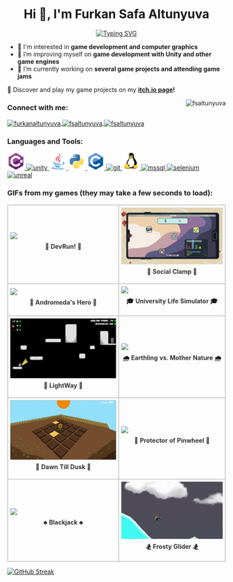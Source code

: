 <h1 align="center">Hi 👋, I'm Furkan Safa Altunyuva</h1>

<div align="center">
<a href="https://git.io/typing-svg"><img src="https://readme-typing-svg.demolab.com?font=Fira+Code&duration=2000&pause=1000&color=C2E2FF&center=true&width=435&lines=Passionate+Game+Developer;Unity+Developer;Computer+Graphics+Enthusiast;Computer+Engineering+Graduate;Fan+of+Java;XR+Developer" alt="Typing SVG" /></a>
</div>

- 👀 I'm interested in **game development and computer graphics**
- 🌱 I’m improving myself on **game development with Unity and other game engines**
- 🔭 I’m currently working on **several game projects and attending game jams**

👾 Discover and play my game projects on my **[itch.io page](https://fsaltunyuva.itch.io)!**

<p><img align="right" src="https://github-readme-stats.vercel.app/api/top-langs?username=fsaltunyuva&show_icons=true&locale=en&layout=compact&theme=tokyonight&hide=hlsl,shaderlab,glsl,mathematica,cmake,jupyter%20notebook&hide_progress=false" alt="fsaltunyuva" /></p>


<h3 align="left">Connect with me:</h3>
<p align="left">
  <a href="https://linkedin.com/in/furkanaltunyuva" target="blank">
    <img align="center" src="https://raw.githubusercontent.com/rahuldkjain/github-profile-readme-generator/master/src/images/icons/Social/linked-in-alt.svg" alt="furkanaltunyuva" height="30" width="40" />
  </a>
  <a href="https://stackoverflow.com/users/19469259/fsaltunyuva" target="blank">
    <img align="center" src="https://raw.githubusercontent.com/rahuldkjain/github-profile-readme-generator/master/src/images/icons/Social/stack-overflow.svg" alt="fsaltunyuva" height="30" width="40" />
  </a>
  <a href="https://www.hackerrank.com/fsaltunyuva" target="blank">
    <img align="center" src="https://raw.githubusercontent.com/rahuldkjain/github-profile-readme-generator/master/src/images/icons/Social/hackerrank.svg" alt="fsaltunyuva" height="30" width="40" />
  </a>
</p>


<h3 align="left">Languages and Tools:</h3>
<p align="left">
  <a href="https://www.w3schools.com/cs/" target="_blank" rel="noreferrer">
    <img src="https://raw.githubusercontent.com/devicons/devicon/master/icons/csharp/csharp-original.svg" alt="csharp" width="40" height="40" />
  </a>
  <a href="https://unity.com/" target="_blank" rel="noreferrer">
    <img src="https://www.vectorlogo.zone/logos/unity3d/unity3d-icon.svg" alt="unity" width="40" height="40" />
  </a>
  <a href="https://www.java.com" target="_blank" rel="noreferrer">
    <img src="https://raw.githubusercontent.com/devicons/devicon/master/icons/java/java-original.svg" alt="java" width="40" height="40" />
  </a>
  <a href="https://www.python.org" target="_blank" rel="noreferrer">
    <img src="https://raw.githubusercontent.com/devicons/devicon/master/icons/python/python-original.svg" alt="python" width="40" height="40" />
  </a>
  <a href="https://www.cprogramming.com/" target="_blank" rel="noreferrer">
    <img src="https://raw.githubusercontent.com/devicons/devicon/master/icons/c/c-original.svg" alt="c" width="40" height="40" />
  </a>
  <a href="https://git-scm.com/" target="_blank" rel="noreferrer">
    <img src="https://www.vectorlogo.zone/logos/git-scm/git-scm-icon.svg" alt="git" width="40" height="40" />
  </a>
  <a href="https://www.linux.org/" target="_blank" rel="noreferrer">
    <img src="https://raw.githubusercontent.com/devicons/devicon/master/icons/linux/linux-original.svg" alt="linux" width="40" height="40" />
  </a>
  <a href="https://www.microsoft.com/en-us/sql-server" target="_blank" rel="noreferrer">
    <img src="https://www.svgrepo.com/show/303229/microsoft-sql-server-logo.svg" alt="mssql" width="40" height="40" />
  </a>
  <a href="https://www.selenium.dev" target="_blank" rel="noreferrer">
    <img src="https://raw.githubusercontent.com/detain/svg-logos/780f25886640cef088af994181646db2f6b1a3f8/svg/selenium-logo.svg" alt="selenium" width="40" height="40" />
  </a>
  <a href="https://unrealengine.com/" target="_blank" rel="noreferrer">
    <img src="https://raw.githubusercontent.com/kenangundogan/fontisto/036b7eca71aab1bef8e6a0518f7329f13ed62f6b/icons/svg/brand/unreal-engine.svg" alt="unreal" width="40" height="40" />
  </a>
</p>


<h3 align="left"> GIFs from my games (they may take a few seconds to load):</h3>

<table>
  <tr>
    <td style="border: 2px solid #ccc; border-radius: 10px; padding: 5px;">
      <img src="https://github.com/fsaltunyuva/fsaltunyuva/blob/main/GIFs/devrunoptimized.gif" width="390" />
      <p align="center" style="font-weight: bold; margin-top: 5px;">
        👑 <a href="https://play.google.com/store/apps/details?id=com.SixTea.DevRun&hl=en" target="_blank" style="text-decoration: none; color: #333;">
          DevRun!
        </a> 👑
      </p>
    </td>
    <td style="border: 2px solid #ccc; border-radius: 10px; padding: 5px;">
      <img src="https://github.com/fsaltunyuva/fsaltunyuva/blob/main/GIFs/SocialClampPreview.gif" width="390" />
      <p align="center" style="font-weight: bold; margin-top: 5px;">
        📱 <a href="https://fsaltunyuva.itch.io/social-clamp" target="_blank" style="text-decoration: none; color: #333;">
          Social Clamp
        </a> 📱
      </p>
    </td>
  </tr>
  <tr>
    <td style="border: 2px solid #ccc; border-radius: 10px; padding: 5px;">
      <img src="https://github.com/fsaltunyuva/Andromeda-s-Hero/blob/main/Images-Gifs/andromedasherooptimized.gif" width="390" />
      <p align="center" style="font-weight: bold; margin-top: 5px;">
        🌌 <a href="https://github.com/fsaltunyuva/Andromeda-s-Hero" target="_blank" style="text-decoration: none; color: #333;">
          Andromeda's Hero
        </a> 🌌
      </p>
    </td>
    <td style="border: 2px solid #ccc; border-radius: 10px; padding: 5px;">
      <img src="https://github.com/fsaltunyuva/fsaltunyuva/blob/main/GIFs/universitylifesimulator.gif" width="390" />
      <p align="center" style="font-weight: bold; margin-top: 5px;">
        🎓 <a href="https://fsaltunyuva.itch.io/university-life-simulator" target="_blank" style="text-decoration: none; color: #333;">
          University Life Simulator
        </a> 🎓
      </p>
    </td>
  </tr>
  <tr>
    </td>
      <td style="border: 2px solid #ccc; border-radius: 10px; padding: 5px;">
      <img src="https://github.com/fsaltunyuva/fsaltunyuva/blob/main/GIFs/lightway.gif" width="390" />
      <p align="center" style="font-weight: bold; margin-top: 5px;">
        🔦 <a href="https://elifnazlib.itch.io/lightway" target="_blank" style="text-decoration: none; color: #333;">
          LightWay
        </a> 🔦
      </p>
    </td>
    <td style="border: 2px solid #ccc; border-radius: 10px; padding: 5px;">
      <img src="https://github.com/fsaltunyuva/fsaltunyuva/blob/main/GIFs/earthlingvsmothernature.gif" width="390" />
      <p align="center" style="font-weight: bold; margin-top: 5px;">
        🌧️ <a href="https://fsaltunyuva.itch.io/earthlingvsmothernature" target="_blank" style="text-decoration: none; color: #333;">
          Earthling vs. Mother Nature
        </a> 🌧️
      </p>
    </td>
  </tr>
  <tr>
    <td style="border: 2px solid #ccc; border-radius: 10px; padding: 5px;">
      <img src="https://github.com/fsaltunyuva/fsaltunyuva/blob/main/GIFs/dawntilldusk.gif" width="390" />
      <p align="center" style="font-weight: bold; margin-top: 5px;">
        🌻 <a href="https://fsaltunyuva.itch.io/dawn-till-dusk" target="_blank" style="text-decoration: none; color: #333;">
          Dawn Till Dusk
        </a> 🌻
      </p>
    </td>
    <td style="border: 2px solid #ccc; border-radius: 10px; padding: 5px;">
      <img src="https://github.com/fsaltunyuva/ProtectorOfPinwheel/blob/main/Images-Gifs/laserdefenderoptimized.gif" width="390" />
      <p align="center" style="font-weight: bold; margin-top: 5px;">
        👾 <a href="https://fsaltunyuva.itch.io/protector-of-pinwheel" target="_blank" style="text-decoration: none; color: #333;">
          Protector of Pinwheel
        </a> 👾
      </p>
    </td>
  </tr>
  <tr>
    <td style="border: 2px solid #ccc; border-radius: 10px; padding: 5px;">
      <img src="https://github.com/fsaltunyuva/Blackjack/blob/main/GIF/blackjack-optimized.gif" width="390" />
      <p align="center" style="font-weight: bold; margin-top: 5px;">
        ♣️ <a href="https://fsaltunyuva.itch.io/blackjack" target="_blank" style="text-decoration: none; color: #333;">
          Blackjack
        </a> ♣️
      </p>
    </td>
    <td style="border: 2px solid #ccc; border-radius: 10px; padding: 5px;">
      <img src="https://github.com/fsaltunyuva/FrostyGlider/blob/main/Images-Gifs/snowboarderoptimized.gif" width="390" />
      <p align="center" style="font-weight: bold; margin-top: 5px;">
        🏂 <a href="https://fsaltunyuva.itch.io/frosty-glider" target="_blank" style="text-decoration: none; color: #333;">
          Frosty Glider
        </a> 🏂
      </p>
    </td>
  </tr>
</table>


[![GitHub Streak](https://streak-stats.demolab.com?user=fsaltunyuva&theme=transparent&hide_border=true&card_width=800)](https://git.io/streak-stats)
